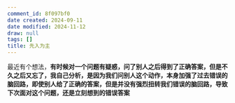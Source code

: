 ```yaml
---
comment_id: 8f097bf0
date created: 2024-09-11
date modified: 2024-11-12
draw: null
tags: []
title: 先入为主
---
```

最近有个想法，**有时候对一个问题有疑惑，问了别人之后得到了正确答案，但是不久之后又忘了，我自己分析，是因为我们问别人这个动作，本身加强了过去错误的脑回路，即使别人给了正确的答案，但是并没有强烈扭转我们错误的脑回路，导致下次面对这个问题，还是立刻想到的错误答案**
